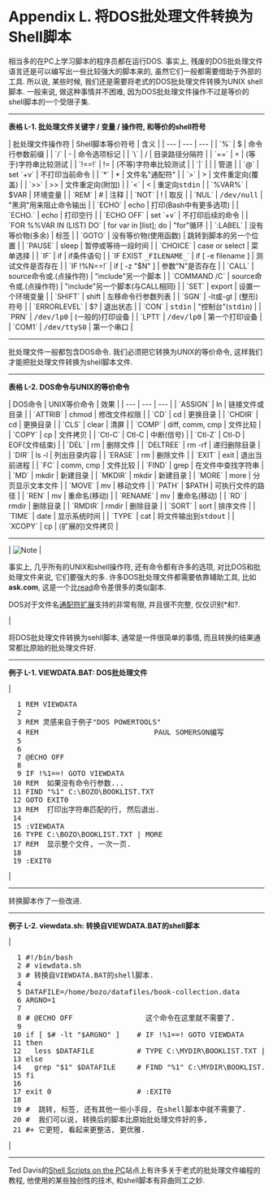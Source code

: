 # Appendix L. 将DOS批处理文件转换为Shell脚本

相当多的在PC上学习脚本的程序员都在运行DOS. 事实上, 残废的DOS批处理文件语言还是可以编写出一些比较强大的脚本来的, 虽然它们一般都需要借助于外部的工具. 所以说, 某些时候, 我们还是需要将老式的DOS批处理文件转换为UNIX shell脚本. 一般来说, 做这种事情并不困难, 因为DOS批处理文件操作不过是等价的shell脚本的一个受限子集.

* * *

**表格 L-1\. 批处理文件关键字 / 变量 / 操作符, 和等价的shell符号**

<colgroup><col><col><col></colgroup>
| 批处理文件操作符 | Shell脚本等价符号 | 含义 |
| --- | --- | --- |
| `%` | $ | 命令行参数前缀 |
| `/` | - | 命令选项标记 |
| `\` | / | 目录路径分隔符 |
| `==` | = | (等于)字符串比较测试 |
| `!==!` | != | (不等)字符串比较测试 |
| `|` | | | 管道 |
| `@` | set `+v` | 不打印当前命令 |
| `*` | * | 文件名<span class="QUOTE">"通配符"</span> |
| `>` | > | 文件重定向(覆盖) |
| `>>` | >> | 文件重定向(附加) |
| `<` | < | 重定向<tt class="FILENAME">stdin</tt> |
| `%VAR%` | $VAR | 环境变量 |
| `REM` | # | 注释 |
| `NOT` | ! | 取反 |
| `NUL` | <tt class="FILENAME">/dev/null</tt> | <span class="QUOTE">"黑洞"</span>用来阻止命令输出 |
| `ECHO` | echo | 打印(Bash中有更多选项) |
| `ECHO.` | echo | 打印空行 |
| `ECHO OFF` | set `+v` | 不打印后续的命令 |
| `FOR %%VAR IN (LIST) DO` | for var in [list]; do | <span class="QUOTE">"for"</span>循环 |
| `:LABEL` | 没有等价物(多余) | 标签 |
| `GOTO` | 没有等价物(使用函数) | 跳转到脚本的另一个位置 |
| `PAUSE` | sleep | 暂停或等待一段时间 |
| `CHOICE` | case or select | 菜单选择 |
| `IF` | if | if条件语句 |
| `IF EXIST <tt class="REPLACEABLE">_FILENAME_</tt>` | if [ -e filename ] | 测试文件是否存在 |
| `IF !%N==!` | if [ -z "$N" ] | 参数<span class="QUOTE">"N"</span>是否存在 |
| `CALL` | source命令或.(点操作符) | <span class="QUOTE">"include"</span>另一个脚本 |
| `COMMAND /C` | source命令或.(点操作符) | <span class="QUOTE">"include"</span>另一个脚本(与CALL相同) |
| `SET` | export | 设置一个环境变量 |
| `SHIFT` | shift | 左移命令行参数列表 |
| `SGN` | -lt或-gt | (整形)符号 |
| `ERRORLEVEL` | $? | 退出状态 |
| `CON` | <tt class="FILENAME">stdin</tt> | <span class="QUOTE">"控制台"</span>(<tt class="FILENAME">stdin</tt>) |
| `PRN` | <tt class="FILENAME">/dev/lp0</tt> | (一般的)打印设备 |
| `LPT1` | <tt class="FILENAME">/dev/lp0</tt> | 第一个打印设备 |
| `COM1` | <tt class="FILENAME">/dev/ttyS0</tt> | 第一个串口 |

* * *

批处理文件一般都包含DOS命令. 我们必须把它转换为UNIX的等价命令, 这样我们才能把批处理文件转换为shell脚本文件.

* * *

**表格 L-2\. DOS命令与UNIX的等价命令**

<colgroup><col><col><col></colgroup>
| DOS命令 | UNIX等价命令 | 效果 |
| --- | --- | --- |
| `ASSIGN` | ln | 链接文件或目录 |
| `ATTRIB` | chmod | 修改文件权限 |
| `CD` | cd | 更换目录 |
| `CHDIR` | cd | 更换目录 |
| `CLS` | clear | 清屏 |
| `COMP` | diff, comm, cmp | 文件比较 |
| `COPY` | cp | 文件拷贝 |
| `Ctl-C` | Ctl-C | 中断(信号) |
| `Ctl-Z` | Ctl-D | EOF(文件结束) |
| `DEL` | rm | 删除文件 |
| `DELTREE` | rm -rf | 递归删除目录 |
| `DIR` | ls -l | 列出目录内容 |
| `ERASE` | rm | 删除文件 |
| `EXIT` | exit | 退出当前进程 |
| `FC` | comm, cmp | 文件比较 |
| `FIND` | grep | 在文件中查找字符串 |
| `MD` | mkdir | 新建目录 |
| `MKDIR` | mkdir | 新建目录 |
| `MORE` | more | 分页显示文本文件 |
| `MOVE` | mv | 移动文件 |
| `PATH` | $PATH | 可执行文件的路径 |
| `REN` | mv | 重命名(移动) |
| `RENAME` | mv | 重命名(移动) |
| `RD` | rmdir | 删除目录 |
| `RMDIR` | rmdir | 删除目录 |
| `SORT` | sort | 排序文件 |
| `TIME` | date | 显示系统时间 |
| `TYPE` | cat | 将文件输出到<tt class="FILENAME">stdout</tt> |
| `XCOPY` | cp | (扩展的)文件拷贝 |

* * *

| ![Note](./images/note.gif) | 

事实上, 几乎所有的UNIX和shell操作符, 还有命令都有许多的选项, 对比DOS和批处理文件来说, 它们要强大的多. 许多DOS批处理文件都需要依靠辅助工具, 比如**ask.com**, 这是一个比[read](internal.md#READREF)命令差很多的类似副本.

DOS对于文件名[通配符扩展](globbingref.md)支持的非常有限, 并且很不完整, 仅仅识别<span class="TOKEN">*</span>和<span class="TOKEN">?</span>.

 |

将DOS批处理文件转换为sehll脚本, 通常是一件很简单的事情, 而且转换的结果通常都比原始的批处理文件好.

* * *

**例子 L-1\. VIEWDATA.BAT: DOS批处理文件**

| 

<pre class="PROGRAMLISTING">  1 REM VIEWDATA
  2 
  3 REM 灵感来自于例子"DOS POWERTOOLS"
  4 REM                           PAUL SOMERSON编写
  5 
  6 
  7 @ECHO OFF
  8 
  9 IF !%1==! GOTO VIEWDATA
 10 REM  如果没有命令行参数...
 11 FIND "%1" C:\BOZO\BOOKLIST.TXT
 12 GOTO EXIT0
 13 REM  打印出字符串匹配的行, 然后退出. 
 14 
 15 :VIEWDATA
 16 TYPE C:\BOZO\BOOKLIST.TXT | MORE
 17 REM  显示整个文件, 一次一页. 
 18 
 19 :EXIT0</pre>

 |

* * *

转换脚本作了一些改进.

* * *

**例子 L-2\. viewdata.sh: 转换自VIEWDATA.BAT的shell脚本**

| 

<pre class="PROGRAMLISTING">  1 #!/bin/bash
  2 # viewdata.sh
  3 # 转换自VIEWDATA.BAT的shell脚本. 
  4 
  5 DATAFILE=/home/bozo/datafiles/book-collection.data
  6 ARGNO=1
  7 
  8 # @ECHO OFF                 这个命令在这里就不需要了. 
  9 
 10 if [ $# -lt "$ARGNO" ]    # IF !%1==! GOTO VIEWDATA
 11 then
 12   less $DATAFILE          # TYPE C:\MYDIR\BOOKLIST.TXT | MORE
 13 else
 14   grep "$1" $DATAFILE     # FIND "%1" C:\MYDIR\BOOKLIST.TXT
 15 fi  
 16 
 17 exit 0                    # :EXIT0
 18 
 19 #  跳转, 标签, 还有其他一些小手段, 在shell脚本中就不需要了. 
 20 #  我们可以说, 转换后的脚本比原始批处理文件好的多, 
 21 #+ 它更短, 看起来更整洁, 更优雅. </pre>

 |

* * *

Ted Davis的[Shell Scripts on the PC](http://www.maem.umr.edu/~batch/)站点上有许多关于老式的批处理文件编程的教程, 他使用的某些独创性的技术, 和shell脚本有异曲同工之妙.